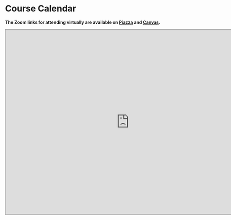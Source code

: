 # Course Calendar

**The Zoom links for attending virtually are available on [Piazza](https://piazza.com/cmu/spring2025/16745/home) and [Canvas](https://canvas.cmu.edu/courses/46532).**

<iframe src="https://calendar.google.com/calendar/embed?src=dec916e8071b2f63cd2c44ae4a959c8c65883ec1d29ea9f1d04366562c90df51%40group.calendar.google.com&ctz=America%2FNew_York" style="border:solid 1px #777" width="800" height="600" frameborder="0" scrolling="no"></iframe>